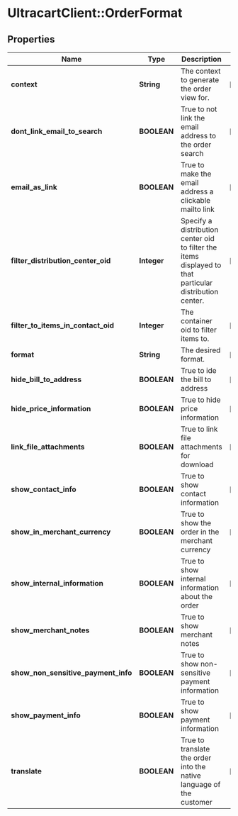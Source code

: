 # UltracartClient::OrderFormat

## Properties
Name | Type | Description | Notes
------------ | ------------- | ------------- | -------------
**context** | **String** | The context to generate the order view for. | [optional] 
**dont_link_email_to_search** | **BOOLEAN** | True to not link the email address to the order search | [optional] 
**email_as_link** | **BOOLEAN** | True to make the email address a clickable mailto link | [optional] 
**filter_distribution_center_oid** | **Integer** | Specify a distribution center oid to filter the items displayed to that particular distribution center. | [optional] 
**filter_to_items_in_contact_oid** | **Integer** | The container oid to filter items to. | [optional] 
**format** | **String** | The desired format. | [optional] 
**hide_bill_to_address** | **BOOLEAN** | True to ide the bill to address | [optional] 
**hide_price_information** | **BOOLEAN** | True to hide price information | [optional] 
**link_file_attachments** | **BOOLEAN** | True to link file attachments for download | [optional] 
**show_contact_info** | **BOOLEAN** | True to show contact information | [optional] 
**show_in_merchant_currency** | **BOOLEAN** | True to show the order in the merchant currency | [optional] 
**show_internal_information** | **BOOLEAN** | True to show internal information about the order | [optional] 
**show_merchant_notes** | **BOOLEAN** | True to show merchant notes | [optional] 
**show_non_sensitive_payment_info** | **BOOLEAN** | True to show non-sensitive payment information | [optional] 
**show_payment_info** | **BOOLEAN** | True to show payment information | [optional] 
**translate** | **BOOLEAN** | True to translate the order into the native language of the customer | [optional] 



